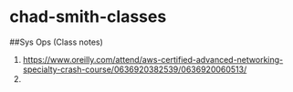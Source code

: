 # chad-smith-classes

##Sys Ops (Class notes)
1. https://www.oreilly.com/attend/aws-certified-advanced-networking-specialty-crash-course/0636920382539/0636920060513/
2. 
